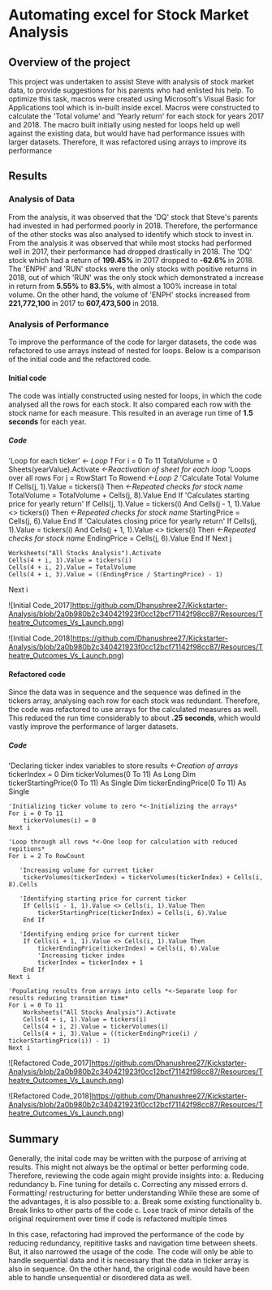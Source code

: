 # Automating excel for Stock Market Analysis

## Overview of the project
This project was undertaken to assist Steve with analysis of stock market data, to provide suggestions for his parents who had enlisted his help. To optimize this task, macros were created using Microsoft's Visual Basic for Applications tool which is in-built inside excel. Macros were constructed to calculate the 'Total volume' and 'Yearly return' for each stock for years 2017 and 2018. The macro built initially using nested for loops held up well against the existing data, but would have had performance issues with larger datasets. Therefore, it was refactored using arrays to improve its performance

## Results

### Analysis of Data
From the analysis, it was observed that the 'DQ' stock that Steve's parents had invested in had performed poorly in 2018. Therefore, the performance of the other stocks was also analysed to identify which stock to invest in. From the analysis it was observed that while most stocks had performed well in 2017, their performance had dropped drastically in 2018. The 'DQ' stock which had a return of **199.45%** in 2017 dropped to **-62.6%** in 2018. The 'ENPH' and 'RUN' stocks were the only stocks with positive returns in 2018, out of which 'RUN' was the only stock which demonstrated a increase in return from **5.55%** to **83.5%**, with almost a 100% increase in total volume. On the other hand, the volume of 'ENPH' stocks increased from **221,772,100** in 2017 to **607,473,500** in 2018.

### Analysis of Performance
To improve the performance of the code for larger datasets, the code was refactored to use arrays instead of nested for loops. Below is a comparison of the initial code and the refactored code.

#### Initial code
The code was intially constructed using nested for loops, in which the code analysed all the rows for each stock. It also compared each row with the stock name for each measure. This resulted in an average run time of **1.5 seconds** for each year.

##### Code
'Loop for each ticker' *<- Loop 1*
 For i = 0 To 11
    TotalVolume = 0
    Sheets(yearValue).Activate *<-Reactivation of sheet for each loop*
    'Loops over all rows
    For j = RowStart To Rowend *<-Loop 2*
        'Calculate Total Volume
        If Cells(j, 1).Value = tickers(i) Then *<-Repeated checks for stock name*
            TotalVolume = TotalVolume + Cells(j, 8).Value
        End If
        'Calculates starting price for yearly return'
        If Cells(j, 1).Value = tickers(i) And Cells(j - 1, 1).Value <> tickers(i) Then *<-Repeated checks for stock name*
            StartingPrice = Cells(j, 6).Value
        End If
        'Calculates closing price for yearly return'
        If Cells(j, 1).Value = tickers(i) And Cells(j + 1, 1).Value <> tickers(i) Then *<-Repeated checks for stock name*
            EndingPrice = Cells(j, 6).Value
        End If
    Next j
    
    Worksheets("All Stocks Analysis").Activate
    Cells(4 + i, 1).Value = tickers(i)
    Cells(4 + i, 2).Value = TotalVolume
    Cells(4 + i, 3).Value = ((EndingPrice / StartingPrice) - 1)
Next i

![Initial Code_2017]https://github.com/Dhanushree27/Kickstarter-Analysis/blob/2a0b980b2c340421923f0cc12bcf71142f98cc87/Resources/Theatre_Outcomes_Vs_Launch.png)

![Initial Code_2018]https://github.com/Dhanushree27/Kickstarter-Analysis/blob/2a0b980b2c340421923f0cc12bcf71142f98cc87/Resources/Theatre_Outcomes_Vs_Launch.png)

#### Refactored code
Since the data was in sequence and the sequence was defined in the tickers array, analysing each row for each stock was redundant. Therefore, the code was refactored to use arrays for the calculated measures as well. This reduced the run time considerably to about **.25 seconds**, which would vastly improve the performance of larger datasets.

##### Code
'Declaring ticker index variables to store results *<-Creation of arrays*
    tickerIndex = 0
    Dim tickerVolumes(0 To 11) As Long
    Dim tickerStartingPrice(0 To 11) As Single
    Dim tickerEndingPrice(0 To 11) As Single
                      
    'Initializing ticker volume to zero *<-Initializing the arrays*
    For i = 0 To 11
        tickerVolumes(i) = 0
    Next i
    
    'Loop through all rows *<-One loop for calculation with reduced repitions*
    For i = 2 To RowCount
    
       'Increasing volume for current ticker
        tickerVolumes(tickerIndex) = tickerVolumes(tickerIndex) + Cells(i, 8).Cells
    
       'Identifying starting price for current ticker
        If Cells(i - 1, 1).Value <> Cells(i, 1).Value Then
            tickerStartingPrice(tickerIndex) = Cells(i, 6).Value
        End If
    
       'Identifying ending price for current ticker
        If Cells(i + 1, 1).Value <> Cells(i, 1).Value Then
            tickerEndingPrice(tickerIndex) = Cells(i, 6).Value
            'Increasing ticker index
            tickerIndex = tickerIndex + 1
        End If
    Next i
        
    'Populating results from arrays into cells *<-Separate loop for results reducing transition time*
    For i = 0 To 11
        Worksheets("All Stocks Analysis").Activate
        Cells(4 + i, 1).Value = tickers(i)
        Cells(4 + i, 2).Value = tickerVolumes(i)
        Cells(4 + i, 3).Value = ((tickerEndingPrice(i) / tickerStartingPrice(i)) - 1)
    Next i

![Refactored Code_2017]https://github.com/Dhanushree27/Kickstarter-Analysis/blob/2a0b980b2c340421923f0cc12bcf71142f98cc87/Resources/Theatre_Outcomes_Vs_Launch.png)

![Refactored Code_2018]https://github.com/Dhanushree27/Kickstarter-Analysis/blob/2a0b980b2c340421923f0cc12bcf71142f98cc87/Resources/Theatre_Outcomes_Vs_Launch.png)

## Summary
Generally, the inital code may be written with the purpose of arriving at results. This might not always be the optimal or better performing code. Therefore, reviewing the code again might provide insights into:
a. Reducing redundancy
b. Fine tuning for details
c. Correcting any missed errors
d. Formatting/ restructuring for better understanding
While these are some of the advantages, it is also possible to:
a. Break some existing functionality
b. Break links to other parts of the code
c. Lose track of minor details of the original requirement over time if code is refactored multiple times

In this case, refactoring had improved the performance of the code by reducing redundancy, repititive tasks and navigation time between sheets. But, it also narrowed the usage of the code. The code will only be able to handle sequential data and it is necessary that the data in ticker array is also in sequence. On the other hand, the original code would have been able to handle unsequential or disordered data as well.